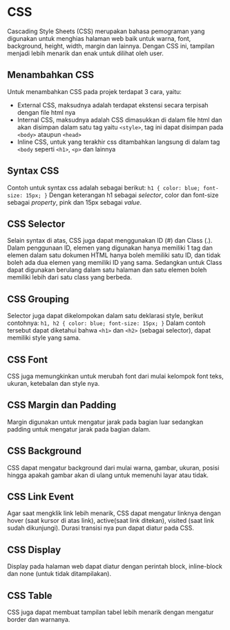 # CSS

Cascading Style Sheets (CSS) merupakan bahasa pemograman yang digunakan untuk menghias halaman web baik untuk warna, font, background, height, width, margin dan lainnya. Dengan CSS ini, tampilan menjadi lebih menarik dan enak untuk dilihat oleh user.

## Menambahkan CSS

Untuk menambahkan CSS pada projek terdapat 3 cara, yaitu:
- External CSS, maksudnya adalah terdapat ekstensi secara terpisah dengan file html nya
- Internal CSS, maksudnya adalah CSS dimasukkan di dalam file html dan akan disimpan dalam satu tag yaitu `<style>`, tag ini dapat disimpan pada `<body>` ataupun `<head>`
- Inline CSS, untuk yang terakhir css ditambahkan langsung di dalam tag `<body` seperti `<h1>`, `<p>` dan lainnya

## Syntax CSS

Contoh untuk syntax css adalah sebagai berikut:
`h1 { color: blue; font-size: 15px; }`
Dengan keterangan h1 sebagai *selector*, color dan font-size sebagai *property*, pink dan 15px sebagai *value*.

## CSS Selector

Selain syntax di atas, CSS juga dapat menggunakan ID (#) dan Class (.). Dalam penggunaan ID, elemen yang digunakan hanya memiliki 1 tag dan elemen dalam satu dokumen HTML hanya boleh memiliki satu ID, dan tidak boleh ada dua elemen yang memiliki ID yang sama. Sedangkan untuk Class dapat digunakan berulang dalam satu halaman dan satu elemen boleh memiliki lebih dari satu class yang berbeda.

## CSS Grouping

Selector juga dapat dikelompokan dalam satu deklarasi style, berikut contohnya:
`h1, h2 { color: blue; font-size: 15px; }`
Dalam contoh tersebut dapat diketahui bahwa `<h1>` dan `<h2>` (sebagai selector), dapat memiliki style yang sama.

## CSS Font

CSS juga memungkinkan untuk merubah font dari mulai kelompok font teks, ukuran, ketebalan dan style nya. 

## CSS Margin dan Padding

Margin digunakan untuk mengatur jarak pada bagian luar sedangkan padding untuk mengatur jarak pada bagian dalam.

## CSS Background

CSS dapat mengatur background dari mulai warna, gambar, ukuran, posisi hingga apakah gambar akan di ulang untuk memenuhi layar atau tidak.

## CSS Link Event

Agar saat mengklik link lebih menarik, CSS dapat mengatur linknya dengan hover (saat kursor di atas link), active(saat link ditekan), visited (saat link sudah dikunjungi). Durasi transisi nya pun dapat diatur pada CSS.

## CSS Display

Display pada halaman web dapat diatur dengan perintah block, inline-block dan none (untuk tidak ditampilakan).

## CSS Table

CSS juga dapat membuat tampilan tabel lebih menarik dengan mengatur border dan warnanya. 